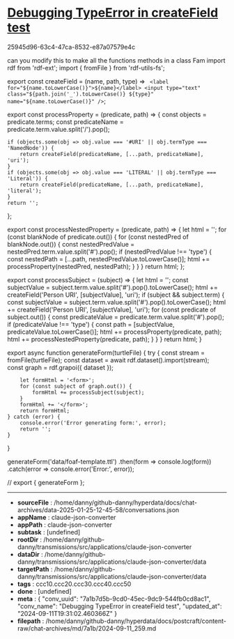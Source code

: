 # [Debugging TypeError in createField test](https://claude.ai/chat/7a1b7d5b-9cd0-45ec-9dc9-544fb0cd8ac1)

25945d96-63c4-47ca-8532-e87a07579e4c

can you modify this to make all the functions methods in a class Fam
import rdf from 'rdf-ext';
import { fromFile } from 'rdf-utils-fs';

export const createField = (name, path, type) => `
  <label for="${name.toLowerCase()}">${name}</label>
  <input type="text" class="${path.join('_').toLowerCase()} ${type}" name="${name.toLowerCase()}" />`;

  export const processProperty = (predicate, path) => {
    const objects = predicate.terms;
    const predicateName = predicate.term.value.split('/').pop();
    
    if (objects.some(obj => obj.value === '#URI' || obj.termType === 'NamedNode')) {
        return createField(predicateName, [...path, predicateName], 'uri');
    }
    if (objects.some(obj => obj.value === 'LITERAL' || obj.termType === 'Literal')) {
        return createField(predicateName, [...path, predicateName], 'literal');
    }
    return '';
};

export const processNestedProperty = (predicate, path) => {
    let html = '';
    for (const blankNode of predicate.out()) {
        for (const nestedPred of blankNode.out()) {
            const nestedPredValue = nestedPred.term.value.split('#').pop();
            if (nestedPredValue !== 'type') {
                const nestedPath = [...path, nestedPredValue.toLowerCase()];
                html += processProperty(nestedPred, nestedPath);
            }
        }
    }
    return html;
};

export const processSubject = (subject) => {
    let html = '';
    const subjectValue = subject.term.value.split('#').pop().toLowerCase();
    html += createField('Person URI', [subjectValue], 'uri');
    if (subject && subject.term) {
        const subjectValue = subject.term.value.split('#').pop().toLowerCase();
        html += createField('Person URI', [subjectValue], 'uri');
        for (const predicate of subject.out()) {
            const predicateValue = predicate.term.value.split('#').pop();
            if (predicateValue !== 'type') {
                const path = [subjectValue, predicateValue.toLowerCase()];
                html += processProperty(predicate, path);
                html += processNestedProperty(predicate, path);
            }
        }
    }
    return html;
}

export async function generateForm(turtleFile) {
    try {
        const stream = fromFile(turtleFile);
        const dataset = await rdf.dataset().import(stream);
        const graph = rdf.grapoi({ dataset });

        let formHtml = '<form>';
        for (const subject of graph.out()) {
            formHtml += processSubject(subject);
        }
        formHtml += '</form>';
        return formHtml;
    } catch (error) {
        console.error('Error generating form:', error);
        return '';
    }
}

generateForm('data/foaf-template.ttl')
    .then(form => console.log(form))
    .catch(error => console.error('Error:', error));

// export { generateForm };

---

* **sourceFile** : /home/danny/github-danny/hyperdata/docs/chat-archives/data-2025-01-25-12-45-58/conversations.json
* **appName** : claude-json-converter
* **appPath** : claude-json-converter
* **subtask** : [undefined]
* **rootDir** : /home/danny/github-danny/transmissions/src/applications/claude-json-converter
* **dataDir** : /home/danny/github-danny/transmissions/src/applications/claude-json-converter/data
* **targetPath** : /home/danny/github-danny/transmissions/src/applications/claude-json-converter/data
* **tags** : ccc10.ccc20.ccc30.ccc40.ccc50
* **done** : [undefined]
* **meta** : {
  "conv_uuid": "7a1b7d5b-9cd0-45ec-9dc9-544fb0cd8ac1",
  "conv_name": "Debugging TypeError in createField test",
  "updated_at": "2024-09-11T19:31:02.460366Z"
}
* **filepath** : /home/danny/github-danny/hyperdata/docs/postcraft/content-raw/chat-archives/md/7a1b/2024-09-11_259.md